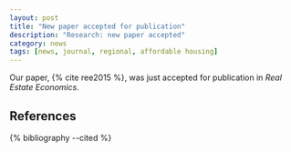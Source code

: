 ```yaml
---
layout: post
title: "New paper accepted for publication"
description: "Research: new paper accepted"
category: news 
tags: [news, journal, regional, affordable housing]
---
```



Our paper, {% cite ree2015 %}, was just accepted for publication in _Real Estate Economics_.


References
----------

{% bibliography --cited %}